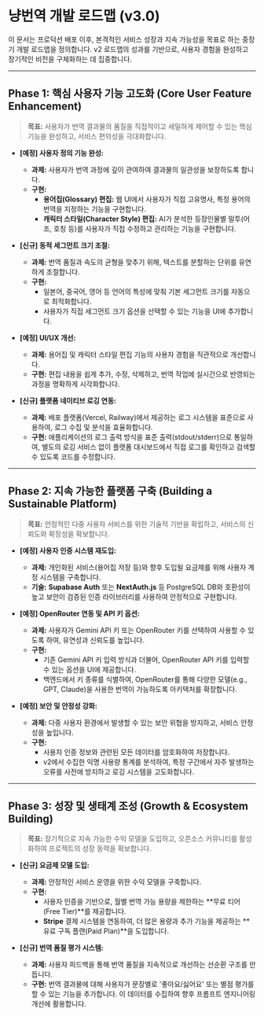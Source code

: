# 냥번역 개발 로드맵 (v3.0)

이 문서는 프로덕션 배포 이후, 본격적인 서비스 성장과 지속 가능성을 목표로 하는 중장기 개발 로드맵을 정의합니다. v2 로드맵의 성과를 기반으로, 사용자 경험을 완성하고 장기적인 비전을 구체화하는 데 집중합니다.

---

## **Phase 1: 핵심 사용자 기능 고도화 (Core User Feature Enhancement)**

> **목표:** 사용자가 번역 결과물의 품질을 직접적이고 세밀하게 제어할 수 있는 핵심 기능을 완성하고, 서비스 편의성을 극대화합니다.

-   **[예정] 사용자 정의 기능 완성:**
    -   **과제:** 사용자가 번역 과정에 깊이 관여하여 결과물의 일관성을 보장하도록 합니다.
    -   **구현:**
        -   **용어집(Glossary) 편집:** 웹 UI에서 사용자가 직접 고유명사, 특정 용어의 번역을 지정하는 기능을 구현합니다.
        -   **캐릭터 스타일(Character Style) 편집:** AI가 분석한 등장인물별 말투(어조, 호칭 등)를 사용자가 직접 수정하고 관리하는 기능을 구현합니다.

-   **[신규] 동적 세그먼트 크기 조절:**
    -   **과제:** 번역 품질과 속도의 균형을 맞추기 위해, 텍스트를 분할하는 단위를 유연하게 조절합니다.
    -   **구현:**
        -   일본어, 중국어, 영어 등 언어의 특성에 맞춰 기본 세그먼트 크기를 자동으로 최적화합니다.
        -   사용자가 직접 세그먼트 크기 옵션을 선택할 수 있는 기능을 UI에 추가합니다.
        
-   **[예정] UI/UX 개선:**
    -   **과제:** 용어집 및 캐릭터 스타일 편집 기능의 사용자 경험을 직관적으로 개선합니다.
    -   **구현:** 편집 내용을 쉽게 추가, 수정, 삭제하고, 번역 작업에 실시간으로 반영되는 과정을 명확하게 시각화합니다.

-   **[신규] 플랫폼 네이티브 로깅 연동:**
    -   **과제:** 배포 플랫폼(Vercel, Railway)에서 제공하는 로그 시스템을 표준으로 사용하여, 로그 수집 및 분석을 효율화합니다.
    -   **구현:** 애플리케이션의 로그 출력 방식을 표준 출력(stdout/stderr)으로 통일하여, 별도의 로깅 서비스 없이 플랫폼 대시보드에서 직접 로그를 확인하고 검색할 수 있도록 코드를 수정합니다.


---

## **Phase 2: 지속 가능한 플랫폼 구축 (Building a Sustainable Platform)**

> **목표:** 안정적인 다중 사용자 서비스를 위한 기술적 기반을 확립하고, 서비스의 신뢰도와 확장성을 확보합니다.

-   **[예정] 사용자 인증 시스템 재도입:**
    -   **과제:** 개인화된 서비스(용어집 저장 등)와 향후 도입될 요금제를 위해 사용자 계정 시스템을 구축합니다.
    -   **기술:** **Supabase Auth** 또는 **NextAuth.js** 등 PostgreSQL DB와 호환성이 높고 보안이 검증된 인증 라이브러리를 사용하여 안정적으로 구현합니다.

-   **[예정] OpenRouter 연동 및 API 키 옵션:**
    -   **과제:** 사용자가 Gemini API 키 또는 OpenRouter 키를 선택하여 사용할 수 있도록 하여, 유연성과 신뢰도를 높입니다.
    -   **구현:**
        -   기존 Gemini API 키 입력 방식과 더불어, OpenRouter API 키를 입력할 수 있는 옵션을 UI에 제공합니다.
        -   백엔드에서 키 종류를 식별하여, OpenRouter를 통해 다양한 모델(e.g., GPT, Claude)을 사용한 번역이 가능하도록 아키텍처를 확장합니다.

-   **[예정] 보안 및 안정성 강화:**
    -   **과제:** 다중 사용자 환경에서 발생할 수 있는 보안 위협을 방지하고, 서비스 안정성을 높입니다.
    -   **구현:**
        -   사용자 인증 정보와 관련된 모든 데이터를 암호화하여 저장합니다.
        -   v2에서 수집한 익명 사용량 통계를 분석하여, 특정 구간에서 자주 발생하는 오류를 사전에 방지하고 로깅 시스템을 고도화합니다.

---

## **Phase 3: 성장 및 생태계 조성 (Growth & Ecosystem Building)**

> **목표:** 장기적으로 지속 가능한 수익 모델을 도입하고, 오픈소스 커뮤니티를 활성화하여 프로젝트의 성장 동력을 확보합니다.

-   **[신규] 요금제 모델 도입:**
    -   **과제:** 안정적인 서비스 운영을 위한 수익 모델을 구축합니다.
    -   **구현:**
        -   사용자 인증을 기반으로, 월별 번역 가능 용량을 제한하는 **무료 티어(Free Tier)**를 제공합니다.
        -   **Stripe** 결제 시스템을 연동하여, 더 많은 용량과 추가 기능을 제공하는 **유료 구독 플랜(Paid Plan)**을 도입합니다.

-   **[신규] 번역 품질 평가 시스템:**
    -   **과제:** 사용자 피드백을 통해 번역 품질을 지속적으로 개선하는 선순환 구조를 만듭니다.
    -   **구현:** 번역 결과물에 대해 사용자가 문장별로 '좋아요/싫어요' 또는 별점 평가를 할 수 있는 기능을 추가합니다. 이 데이터를 수집하여 향후 프롬프트 엔지니어링 개선에 활용합니다.

